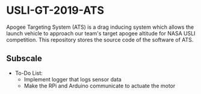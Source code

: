 # USLI-GT-2019-ATS
Apogee Targeting System (ATS) is a drag inducing system which allows the launch vehicle to approach our team's target apogee altitude for NASA USLI competition. This repository stores the source code of the software of ATS.

## Subscale
+ To-Do List:
    - Implement logger that logs sensor data
    - Make the RPi and Arduino communicate to actuate the motor

